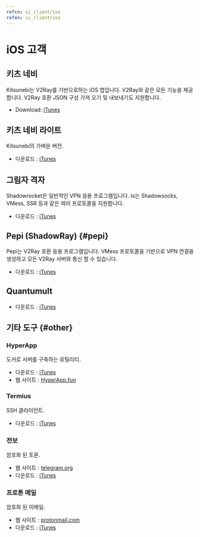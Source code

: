 ```yaml
---
refcn: ui_client/ios
refen: ui_client/ios
---
```

# iOS 고객

## 키츠 네비

Kitsunebi는 V2Ray를 기반으로하는 iOS 앱입니다. V2Ray와 같은 모든 기능을 제공합니다. V2Ray 호환 JSON 구성 가져 오기 및 내보내기도 지원합니다.

* Download: [iTunes](https://itunes.apple.com/us/app/kitsunebi-proxy-utility/id1446584073?mt=8)

## 키츠 네비 라이트

Kitsunebi의 가벼운 버전.

* 다운로드 : [iTunes](https://www.v2ray.com/itunes/us/kitsunebi-lite/id1387913765/)

## 그림자 격자

Shadowrocket은 일반적인 VPN 응용 프로그램입니다. Is는 Shadowsocks, VMess, SSR 등과 같은 여러 프로토콜을 지원합니다.

* 다운로드 : [iTunes](https://www.v2ray.com/itunes/us/shadowrocket/id932747118/)

## Pepi (ShadowRay) {#pepi}

Pepi는 V2Ray 호환 응용 프로그램입니다. VMess 프로토콜을 기반으로 VPN 연결을 생성하고 모든 V2Ray 서버와 통신 할 수 있습니다.

* 다운로드 : [iTunes](https://www.v2ray.com/itunes/us/pepi/id1283082051/)

## Quantumult

* 다운로드 : [iTunes](https://www.v2ray.com/itunes/us/quantumult/id1252015438/)

## 기타 도구 {#other}

### HyperApp

도커로 서버를 구축하는 유틸리티.

* 다운로드 : [iTunes](https://www.v2ray.com/itunes/us/hyperapp/id1179750280/)
* 웹 사이트 : [HyperApp.fun](https://www.hyperapp.fun/)

### Termius

SSH 클라이언트.

* 다운로드 : [iTunes](https://www.v2ray.com/itunes/us/termius/id549039908/)

### 전보

암호화 된 토론.

* 웹 사이트 : [telegram.org](https://telegram.org/)
* 다운로드 : [iTunes](https://www.v2ray.com/itunes/us/telegram-messenger/id686449807/)

### 프로톤 메일

암호화 된 이메일.

* 웹 사이트 : [protonmail.com](https://protonmail.com/)
* 다운로드 : [iTunes](https://www.v2ray.com/itunes/us/protonmail-encrypted-email/id979659905/)